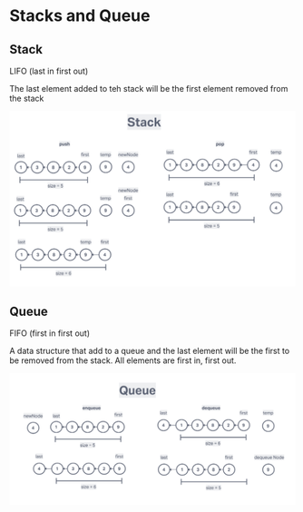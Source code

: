# Stacks and Queue

## Stack

LIFO (last in first out)

The last element added to teh stack will be the first element removed from the stack

![Stack](../img/stack.png)

## Queue

FIFO (first in first out)

A data structure that add to a queue and the last element will be the first to be removed from the stack. All elements are first in, first out.

![Queue](../img/queue.png)
